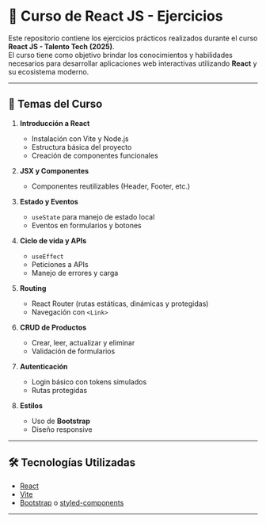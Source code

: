 # 📘 Curso de React JS - Ejercicios

Este repositorio contiene los ejercicios prácticos realizados durante el curso **React JS - Talento Tech (2025)**.  
El curso tiene como objetivo brindar los conocimientos y habilidades necesarios para desarrollar aplicaciones web interactivas utilizando **React** y su ecosistema moderno.

---

## 🚀 Temas del Curso

1. **Introducción a React**
   - Instalación con Vite y Node.js
   - Estructura básica del proyecto
   - Creación de componentes funcionales

2. **JSX y Componentes**
   - Componentes reutilizables (Header, Footer, etc.)

3. **Estado y Eventos**
   - `useState` para manejo de estado local
   - Eventos en formularios y botones

4. **Ciclo de vida y APIs**
   - `useEffect`
   - Peticiones a APIs
   - Manejo de errores y carga

5. **Routing**
   - React Router (rutas estáticas, dinámicas y protegidas)
   - Navegación con `<Link>`

6. **CRUD de Productos**
   - Crear, leer, actualizar y eliminar
   - Validación de formularios

7. **Autenticación**
   - Login básico con tokens simulados
   - Rutas protegidas

9. **Estilos**
   - Uso de **Bootstrap**
   - Diseño responsive

---

## 🛠️ Tecnologías Utilizadas

- [React](https://react.dev/)  
- [Vite](https://vitejs.dev/)  
- [Bootstrap](https://getbootstrap.com/) o [styled-components](https://styled-components.com/)  

---


